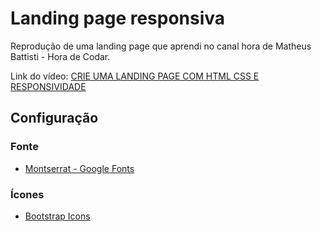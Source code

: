 # Landing page responsiva

Reprodução de uma landing page que aprendi no canal hora de Matheus Battisti - Hora de Codar.

Link do vídeo: [CRIE UMA LANDING PAGE COM HTML CSS E RESPONSIVIDADE](https://www.youtube.com/watch?v=6wd7PK3G7Zo)

## Configuração

### Fonte

* [Montserrat - Google Fonts](https://fonts.google.com/specimen/Montserrat?query=montserrat)

### Ícones

* [Bootstrap Icons](https://icons.getbootstrap.com/#install)